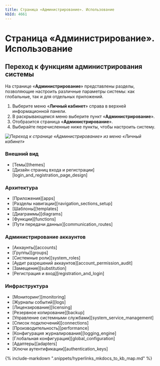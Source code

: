 ```yaml
---
title: Страница «Администрирование». Использование
kbId: 4661
---
```


# Страница «Администрирование». Использование

## Переход к функциям администрирования системы

На странице «**Администрирование**» представлены разделы, позволяющие настроить различные параметры системы: как глобальные, так и для отдельных приложений.

1. Выберите меню «**Личный кабинет**» справа в верхней информационной панели.
2. В раскрывающемся меню выберите пункт «**Администрирование**».
3. Отобразится страница «**Администрирование**».
4. Выбирайте перечисленные ниже пункты, чтобы настроить систему.

_![Переход к странице «Администрирование» из меню «Личный кабинет»](https://kb.comindware.ru/assets/personal_menu.png)_

### Внешний вид

- [Темы][themes]
- [Дизайн страниц входа и регистрации][login_and_registration_page_design]

### Архитектура

- [Приложения][apps]
- [Разделы навигации][navigation_sections_setup]
- [Шаблоны][templates]
- [Диаграммы][diagrams]
- [Функции][functions]
- [Пути передачи данных][communication_routes]

### Администрирование аккаунтов

- [Аккаунты][accounts]
- [Группы][groups]
- [Системные роли][system_roles]
- [Аудит разрешений аккаунтов][account_permission_audit]
- [Замещение][substitution]
- [Регистрация и вход][registration_and_login]

### Инфраструктура

- [Мониторинг][monitoring]
- [Журналы событий][logs]
- [Лицензирование][licensing]
- [Резервное копирование][backup]
- [Управление системными службами][system_service_management]
- [Список подключений][connections]
- [Производительность][performance]
- [Конфигурация журналирования][logging_engine]
- [Глобальная конфигурация][global_configuration]
- [Адаптеры][adapters]
- [Ключи аутентификации][authentication_keys]

{% include-markdown ".snippets/hyperlinks_mkdocs_to_kb_map.md" %}
